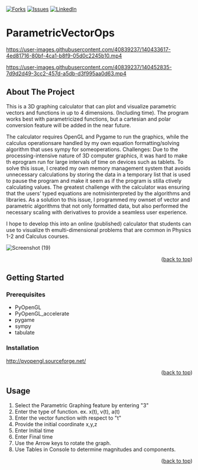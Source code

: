 <div id="top"></div>

[![Forks][forks-shield]][forks-url]
[![Issues][issues-shield]][issues-url]
[![LinkedIn][linkedin-shield]][linkedin-url]

# ParametricVectorOps

https://user-images.githubusercontent.com/40839237/140433617-4ed81716-80bf-4ca1-b8f9-05d0c2245b10.mp4


https://user-images.githubusercontent.com/40839237/140452835-7d9d2d49-3cc2-457d-a5db-d3f995aa0d63.mp4


## About The Project


This is a 3D graphing calculator that can plot and visualize parametric vectors and functions in up to 4 dimensions. (Including time). The program works best with parametricized functions, but a cartesian and polar conversion feature will be added in the near future.

The calculator requires OpenGL and Pygame to run the graphics, while the calculus operationsare handled by my own equation formatting/solving algorithm that uses sympy for someoperations. 
Challenges: Due to the processing-intensive nature of 3D computer graphics, it was hard to make th eprogram run for large intervals of time on devices such as tablets. To solve this issue, I created my own memory management system that avoids unnecessary calculations by storing the data in a temporary list that is used to pause the program and make it seem as if the program is stilla ctively calculating values. The greatest challenge with the calculator was ensuring that the users’ typed equations are notmisinterpreted by the algorithms and libraries. As a solution to this issue, I programmed my ownset of vector and parametric algorithms that not only formatted data, but also performed the necessary scaling with derivatives to provide a seamless user experience.

I hope to develop this into an online (published)  calculator that students can use to visualize th emulti-dimensional problems that are common in Physics 1-2 and Calculus courses.

![Screenshot (19)](https://user-images.githubusercontent.com/40839237/140453833-3eca0725-ebc0-4115-8e97-fab4ee3b5602.png)

<p align="right">(<a href="#top">back to top</a>)</p>

<!-- GETTING STARTED -->
## Getting Started

### Prerequisites

* PyOpenGL
* PyOpenGL_accelerate
* pygame
* sympy
* tabulate

### Installation

http://pyopengl.sourceforge.net/

<p align="right">(<a href="#top">back to top</a>)</p>

<!-- USAGE EXAMPLES -->
## Usage
1. Select the Parametric Graphing feature by entering "3"
2. Enter the type of function. ex.  x(t), v(t), a(t)
3. Enter the vector function with respect to "t"
4. Provide the initial coordinate   x,y,z
5. Enter Initial time
6. Enter Final time 
7. Use the Arrow keys to rotate the graph.
8. Use Tables in Console to determine magnitudes and components.

<p align="right">(<a href="#top">back to top</a>)</p>


<!-- MARKDOWN LINKS & IMAGES -->
<!-- https://www.markdownguide.org/basic-syntax/#reference-style-links -->
[contributors-shield]: https://img.shields.io/github/contributors/othneildrew/Best-README-Template.svg?style=for-the-badge
[contributors-url]: https://github.com/dahvid12/ParametricVectorOps/graphs/contributors
[forks-shield]: https://img.shields.io/github/forks/othneildrew/Best-README-Template.svg?style=for-the-badge
[forks-url]: https://github.com/dahvid12/ParametricVectorOps/network/members
[issues-shield]: https://img.shields.io/github/issues/othneildrew/Best-README-Template.svg?style=for-the-badge
[issues-url]: https://github.com/dahvid12/ParametricVectorOps/issues
[linkedin-shield]: https://img.shields.io/badge/-LinkedIn-black.svg?style=for-the-badge&logo=linkedin&colorB=555
[linkedin-url]: https://www.linkedin.com/in/david-martinez-6785b11a2/

